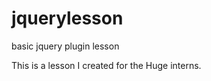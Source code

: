 jquerylesson
============

basic jquery plugin lesson

This is a lesson I created for the Huge interns.
